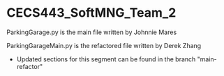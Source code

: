 # CECS443_SoftMNG_Team_2

ParkingGarage.py is the main file written by Johnnie Mares 

ParkingGarageMain.py is the refactored file written by Derek Zhang
 - Updated sections for this segment can be found in the branch "main-refactor" 
